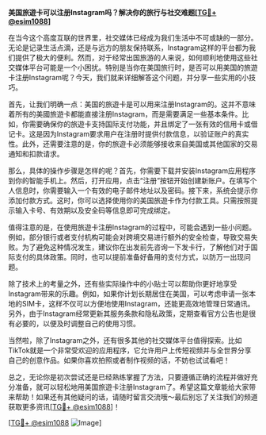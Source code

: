 **美国旅遊卡可以注册Instagram吗？解决你的旅行与社交难题[[TG💪+ @esim1088](https://t.me/s/esim1088)]**

在当今这个高度互联的世界里，社交媒体已经成为我们生活中不可或缺的一部分。无论是记录生活点滴，还是与远方的朋友保持联系，Instagram这样的平台都为我们提供了极大的便利。然而，对于经常出国旅游的人来说，如何顺利地使用这些社交媒体平台可能是一个小困扰。特别是当你在美国旅行时，是否可以用美国的旅遊卡注册Instagram呢？今天，我们就来详细解答这个问题，并分享一些实用的小技巧。

首先，让我们明确一点：美国的旅遊卡是可以用来注册Instagram的。这并不意味着所有的美國旅遊卡都能直接注册Instagram，而是需要满足一些基本条件。比如，你需要确保你的旅遊卡支持国际支付功能，并且绑定了一张有效的信用卡或借记卡。这是因为Instagram要求用户在注册时提供付款信息，以验证账户的真实性。此外，还需要注意的是，你的旅遊卡必须能够接收来自美国或其他国家的交易通知和扣款请求。

那么，具体的操作步骤是怎样的呢？首先，你需要下载并安装Instagram应用程序到你的智能手机上。然后，打开应用，点击“注册”按钮开始创建新账户。在填写个人信息时，你需要输入一个有效的电子邮件地址以及密码。接下来，系统会提示你添加付款方式。这时，你可以选择使用你的美国旅遊卡作为付款工具。只需按照提示输入卡号、有效期以及安全码等信息即可完成绑定。

值得注意的是，在使用旅遊卡注册Instagram的过程中，可能会遇到一些小问题。例如，部分银行或者支付机构可能会对跨境交易进行额外的安全检查，导致交易失败。为了避免这种情况发生，建议你在出发前先咨询一下发卡行，了解他们对于国际支付的具体政策。同时，也可以提前准备好备用的支付方式，以防万一出现问题。

除了技术上的考量之外，还有些实际操作中的小贴士可以帮助你更好地享受Instagram带来的乐趣。例如，如果你计划长期居住在美国，可以考虑申请一张本地的SIM卡，这样不仅可以方便地使用Instagram，还能更高效地管理日常通讯。另外，由于Instagram经常更新其服务条款和隐私政策，定期查看官方公告也是很有必要的，以便及时调整自己的使用习惯。

当然啦，除了Instagram之外，还有很多其他的社交媒体平台值得探索。比如TikTok就是一个非常受欢迎的应用程序，它允许用户上传短视频并与全世界分享自己的创意作品。如果你喜欢拍照或者制作视频的话，不妨也试试看吧！

总之，无论你是初次尝试还是已经熟练掌握了方法，只要遵循正确的流程并做好充分准备，就可以轻松地用美国旅遊卡注册Instagram了。希望这篇文章能给大家带来帮助！如果还有其他疑问的话，请随时留言交流哦～最后别忘了关注我们的频道获取更多资讯[[TG💪+ @esim1088](https://t.me/s/esim1088)]！

[[TG💪+ @esim1088](https://t.me/s/esim1088) ![Image](https://i.postimg.cc/4NQfJmqS/Snipaste-2025-05-13-00-14-12.png)]